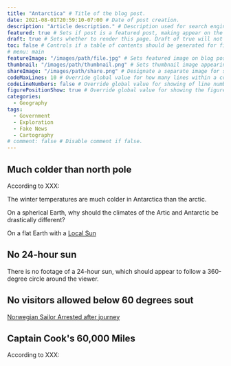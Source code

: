 ```yaml
---
title: "Antarctica" # Title of the blog post.
date: 2021-08-01T20:59:10-07:00 # Date of post creation.
description: "Article description." # Description used for search engine.
featured: true # Sets if post is a featured post, making appear on the home page side bar.
draft: true # Sets whether to render this page. Draft of true will not be rendered.
toc: false # Controls if a table of contents should be generated for first-level links automatically.
# menu: main
featureImage: "/images/path/file.jpg" # Sets featured image on blog post.
thumbnail: "/images/path/thumbnail.png" # Sets thumbnail image appearing inside card on homepage.
shareImage: "/images/path/share.png" # Designate a separate image for social media sharing.
codeMaxLines: 10 # Override global value for how many lines within a code block before auto-collapsing.
codeLineNumbers: false # Override global value for showing of line numbers within code block.
figurePositionShow: true # Override global value for showing the figure label.
categories:
  - Geography
tags:
  - Government
  - Exploration
  - Fake News
  - Cartography
# comment: false # Disable comment if false.
---
```


## Much colder than north pole

According to XXX:

The winter temperatures are much colder in Antarctica than the arctic.

On a spherical Earth, why should the climates of the Artic and Antarctic be drastically different?

On a flat Earth with a [Local Sun](/post/local-sun/)

## No 24-hour sun

There is no footage of a 24-hour sun, which should appear to follow a 360-degree circle around the viewer.

## No visitors allowed below 60 degrees sout

[Norwegian Sailor Arrested after journey](https://www.rnz.co.nz/news/world/102307/norwegian-arrested-after-antarctic-voyage)

## Captain Cook's 60,000 Miles

According to XXX:


